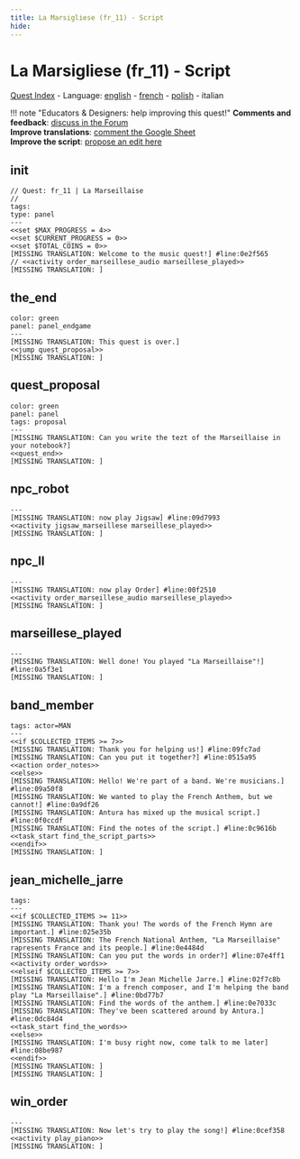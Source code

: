 ```yaml
---
title: La Marsigliese (fr_11) - Script
hide:
---
```


# La Marsigliese (fr_11) - Script
[Quest Index](./index.it.md) - Language: [english](./fr_11-script.md) - [french](./fr_11-script.fr.md) - [polish](./fr_11-script.pl.md) - italian

!!! note "Educators & Designers: help improving this quest!"
    **Comments and feedback**: [discuss in the Forum](https://vgwb.discourse.group/t/fr-11-la-marseillaise/30/1)  
    **Improve translations**: [comment the Google Sheet](https://docs.google.com/spreadsheets/d/1FPFOy8CHor5ArSg57xMuPAG7WM27-ecDOiU-OmtHgjw/edit?gid=849141304#gid=849141304)  
    **Improve the script**: [propose an edit here](https://github.com/vgwb/Antura/blob/main/Assets/_discover/_quests/FR_11%20Music%20Marseillese/FR_11%20Music%20Marseillese%20-%20Yarn%20Script.yarn)  

<a id="ys-node-init"></a>
## init

<div class="yarn-node" data-title="init"><pre class="yarn-code"><code><span class="yarn-header-dim">// Quest: fr_11 | La Marseillaise</span>
<span class="yarn-header-dim">// </span>
<span class="yarn-header-dim">tags:</span>
<span class="yarn-header-dim">type: panel</span>
<span class="yarn-header-dim">---</span>
<span class="yarn-cmd">&lt;&lt;set $MAX_PROGRESS = 4&gt;&gt;</span>
<span class="yarn-cmd">&lt;&lt;set $CURRENT_PROGRESS = 0&gt;&gt;</span>
<span class="yarn-cmd">&lt;&lt;set $TOTAL_COINS = 0&gt;&gt;</span>
<span class="yarn-line">[MISSING TRANSLATION: Welcome to the music quest!] <span class="yarn-meta">#line:0e2f565 </span></span>
<span class="yarn-comment">// &lt;&lt;activity order_marseillese_audio marseillese_played&gt;&gt;</span>
[MISSING TRANSLATION: ]
</code></pre></div>

<a id="ys-node-the-end"></a>
## the_end

<div class="yarn-node" data-title="the_end"><pre class="yarn-code" style="--node-color:green"><code><span class="yarn-header-dim">color: green</span>
<span class="yarn-header-dim">panel: panel_endgame</span>
<span class="yarn-header-dim">---</span>
[MISSING TRANSLATION: This quest is over.]
<span class="yarn-cmd">&lt;&lt;jump quest_proposal&gt;&gt;</span>
[MISSING TRANSLATION: ]
</code></pre></div>

<a id="ys-node-quest-proposal"></a>
## quest_proposal

<div class="yarn-node" data-title="quest_proposal"><pre class="yarn-code" style="--node-color:green"><code><span class="yarn-header-dim">color: green</span>
<span class="yarn-header-dim">panel: panel</span>
<span class="yarn-header-dim">tags: proposal</span>
<span class="yarn-header-dim">---</span>
[MISSING TRANSLATION: Can you write the tezt of the Marseillaise in your notebook?]
<span class="yarn-cmd">&lt;&lt;quest_end&gt;&gt;</span>
[MISSING TRANSLATION: ]
</code></pre></div>

<a id="ys-node-npc-robot"></a>
## npc_robot

<div class="yarn-node" data-title="npc_robot"><pre class="yarn-code"><code><span class="yarn-header-dim">---</span>
<span class="yarn-line">[MISSING TRANSLATION: now play Jigsaw] <span class="yarn-meta">#line:09d7993 </span></span>
<span class="yarn-cmd">&lt;&lt;activity jigsaw_marseillese marseillese_played&gt;&gt;</span>
[MISSING TRANSLATION: ]
</code></pre></div>

<a id="ys-node-npc-ll"></a>
## npc_ll

<div class="yarn-node" data-title="npc_ll"><pre class="yarn-code"><code><span class="yarn-header-dim">---</span>
<span class="yarn-line">[MISSING TRANSLATION: now play Order] <span class="yarn-meta">#line:00f2510 </span></span>
<span class="yarn-cmd">&lt;&lt;activity order_marseillese_audio marseillese_played&gt;&gt;</span>
[MISSING TRANSLATION: ]
</code></pre></div>

<a id="ys-node-marseillese-played"></a>
## marseillese_played

<div class="yarn-node" data-title="marseillese_played"><pre class="yarn-code"><code><span class="yarn-header-dim">---</span>
<span class="yarn-line">[MISSING TRANSLATION: Well done! You played "La Marseillaise"!] <span class="yarn-meta">#line:0a5f3e1</span></span>
[MISSING TRANSLATION: ]
</code></pre></div>

<a id="ys-node-band-member"></a>
## band_member

<div class="yarn-node" data-title="band_member"><pre class="yarn-code"><code><span class="yarn-header-dim">tags: actor=MAN</span>
<span class="yarn-header-dim">---</span>
&lt;&lt;if $COLLECTED_ITEMS &gt;= 7&gt;&gt;
<span class="yarn-line">[MISSING TRANSLATION: Thank you for helping us!] <span class="yarn-meta">#line:09fc7ad </span></span>
<span class="yarn-line">[MISSING TRANSLATION: Can you put it together?] <span class="yarn-meta">#line:0515a95 </span></span>
<span class="yarn-cmd">&lt;&lt;action order_notes&gt;&gt;</span>
<span class="yarn-cmd">&lt;&lt;else&gt;&gt;</span>
<span class="yarn-line">[MISSING TRANSLATION: Hello! We're part of a band. We're musicians.] <span class="yarn-meta">#line:09a50f8 </span></span>
<span class="yarn-line">[MISSING TRANSLATION: We wanted to play the French Anthem, but we cannot!] <span class="yarn-meta">#line:0a9df26 </span></span>
<span class="yarn-line">[MISSING TRANSLATION: Antura has mixed up the musical script.] <span class="yarn-meta">#line:0f0ccdf </span></span>
<span class="yarn-line">[MISSING TRANSLATION: Find the notes of the script.] <span class="yarn-meta">#line:0c9616b </span></span>
<span class="yarn-cmd">&lt;&lt;task_start find_the_script_parts&gt;&gt;</span>
<span class="yarn-cmd">&lt;&lt;endif&gt;&gt;</span>
[MISSING TRANSLATION: ]
</code></pre></div>

<a id="ys-node-jean-michelle-jarre"></a>
## jean_michelle_jarre

<div class="yarn-node" data-title="jean_michelle_jarre"><pre class="yarn-code"><code><span class="yarn-header-dim">tags: </span>
<span class="yarn-header-dim">---</span>
&lt;&lt;if $COLLECTED_ITEMS &gt;= 11&gt;&gt;
<span class="yarn-line">[MISSING TRANSLATION: Thank you! The words of the French Hymn are important.] <span class="yarn-meta">#line:025e35b </span></span>
<span class="yarn-line">[MISSING TRANSLATION: The French National Anthem, "La Marseillaise" rapresents France and its people.] <span class="yarn-meta">#line:0e4484d </span></span>
<span class="yarn-line">[MISSING TRANSLATION: Can you put the words in order?] <span class="yarn-meta">#line:07e4ff1 </span></span>
<span class="yarn-cmd">&lt;&lt;activity order_words&gt;&gt;</span>
&lt;&lt;elseif $COLLECTED_ITEMS &gt;= 7&gt;&gt;
<span class="yarn-line">[MISSING TRANSLATION: Hello I'm Jean Michelle Jarre.] <span class="yarn-meta">#line:02f7c8b </span></span>
<span class="yarn-line">[MISSING TRANSLATION: I'm a french composer, and I'm helping the band play "La Marseillaise".] <span class="yarn-meta">#line:0bd77b7 </span></span>
<span class="yarn-line">[MISSING TRANSLATION: Find the words of the anthem.] <span class="yarn-meta">#line:0e7033c </span></span>
<span class="yarn-line">[MISSING TRANSLATION: They've been scattered around by Antura.] <span class="yarn-meta">#line:0dc84d4 </span></span>
<span class="yarn-cmd">&lt;&lt;task_start find_the_words&gt;&gt;</span>
<span class="yarn-cmd">&lt;&lt;else&gt;&gt;</span>
<span class="yarn-line">[MISSING TRANSLATION: I'm busy right now, come talk to me later] <span class="yarn-meta">#line:08be987 </span></span>
<span class="yarn-cmd">&lt;&lt;endif&gt;&gt;</span>
[MISSING TRANSLATION: ]
[MISSING TRANSLATION: ]
</code></pre></div>

<a id="ys-node-win-order"></a>
## win_order

<div class="yarn-node" data-title="win_order"><pre class="yarn-code"><code><span class="yarn-header-dim">---</span>
<span class="yarn-line">[MISSING TRANSLATION: Now let's try to play the song!] <span class="yarn-meta">#line:0cef358 </span></span>
<span class="yarn-cmd">&lt;&lt;activity play_piano&gt;&gt;</span>
[MISSING TRANSLATION: ]
</code></pre></div>


